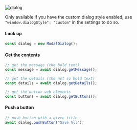 ![dialog](https://user-images.githubusercontent.com/4181232/108175328-ec1a0900-7100-11eb-97f5-e9c52ad19c78.png)

Only available if you have the custom dialog style enabled, use `"window.dialogStyle": "custom"` in the settings to do so.

#### Look up

```typescript
const dialog = new ModalDialog();
```

#### Get the contents

```typescript
// get the message (the bold text)
const message = await dialog.getMessage();

// get the details (the not so bold text)
const details = await dialog.getDetails();

// get the button web elements
const buttons = await dialog.getButtons();
```

#### Push a button

```typescript
// push button with a given title
await dialog.pushButton("Save All");
```
